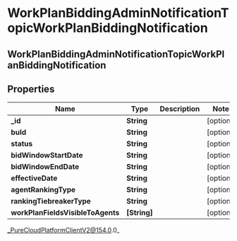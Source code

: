 # WorkPlanBiddingAdminNotificationTopicWorkPlanBiddingNotification

## WorkPlanBiddingAdminNotificationTopicWorkPlanBiddingNotification

## Properties

|Name | Type | Description | Notes|
|------------ | ------------- | ------------- | -------------|
| **_id** | **String** |  | [optional] |
| **buId** | **String** |  | [optional] |
| **status** | **String** |  | [optional] |
| **bidWindowStartDate** | **String** |  | [optional] |
| **bidWindowEndDate** | **String** |  | [optional] |
| **effectiveDate** | **String** |  | [optional] |
| **agentRankingType** | **String** |  | [optional] |
| **rankingTiebreakerType** | **String** |  | [optional] |
| **workPlanFieldsVisibleToAgents** | **[String]** |  | [optional] |



_PureCloudPlatformClientV2@154.0.0_
